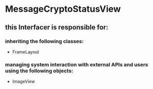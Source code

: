 # MessageCryptoStatusView
## this Interfacer is responsible for: 
### inheriting the following classes: 
* FrameLayout
### managing system interaction with external APIs and users using the following objects: 
* ImageView

